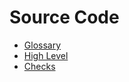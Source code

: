 # Source Code

- [Glossary](./glossary.md)
- [High Level](./high-level/Readme.md)
- [Checks](./checks.md)
